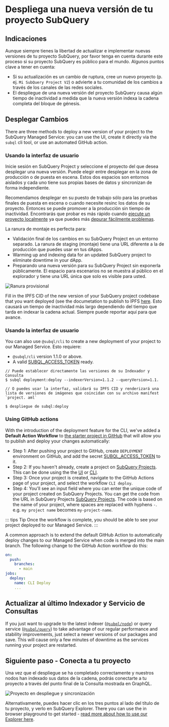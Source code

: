 # Despliega una nueva versión de tu proyecto SubQuery

## Indicaciones

Aunque siempre tienes la libertad de actualizar e implementar nuevas versiones de tu proyecto SubQuery, por favor tenga en cuenta durante este proceso si su proyecto SubQuery es público para el mundo. Algunos puntos clave a tener en cuenta:

- Si su actualización es un cambio de ruptura, cree un nuevo proyecto (p. ej. `Mi SubQuery Project V2`) o advierte a tu comunidad de los cambios a través de los canales de las redes sociales.
- El despliegue de una nueva versión del proyecto SubQuery causa algún tiempo de inactividad a medida que la nueva versión indexa la cadena completa del bloque de génesis.

## Desplegar Cambios

There are three methods to deploy a new version of your project to the SubQuery Managed Service: you can use the UI, create it directly via the `subql` cli tool, or use an automated GitHub action.

### Usando la interfaz de usuario

Inicie sesión en SubQuery Project y seleccione el proyecto del que desea desplegar una nueva versión. Puede elegir entre desplegar en la zona de producción o de puesta en escena. Estos dos espacios son entornos aislados y cada uno tiene sus propias bases de datos y sincronizan de forma independiente.

Recomendamos desplegar en su puesto de trabajo sólo para las pruebas finales de puesta en escena o cuando necesite resinc los datos de su proyecto. Entonces se puede promover a la producción sin tiempo de inactividad. Encontrarás que probar es más rápido cuando [ejecute un proyecto localmente](../run_publish/run.md) ya que puedes más [depurar fácilmente problemas](../academy/tutorials_examples/debug-projects.md).

La ranura de montaje es perfecta para:

- Validación final de los cambios en su SubQuery Project en un entorno separado. La ranura de staging (montaje) tiene una URL diferente a la de producción que puedes usar en tus dApps.
- Warming up and indexing data for an updated SubQuery project to eliminate downtime in your dApp.
- Preparando una nueva versión para su SubQuery Project sin exponerla públicamente. El espacio para escenarios no se muestra al público en el explorador y tiene una URL única que solo es visible para usted.

![Ranura provisional](/assets/img/staging_slot.png)

Fill in the IPFS CID of the new version of your SubQuery project codebase that you want deployed (see the documetation to publish to IPFS [here](./publish.md). Esto causará un tiempo de inactividad más largo dependiendo del tiempo que tarda en indexar la cadena actual. Siempre puede reportar aquí para que avance.

### Usando la interfaz de usuario

You can also use `@subql/cli` to create a new deployment of your project to our Managed Service. Esto requiere:

- `@subql/cli` version 1.1.0 or above.
- A valid [SUBQL_ACCESS_TOKEN](../run_publish/ipfs.md#prepare-your-subql-access-token) ready.

```shell
// Puede establecer directamente las versiones de su Indexador y Consulta
$ subql deployment:deploy --indexerVersion=1.1.2 --queryVersion=1.1.

// O puedes usar la interfaz, validará su IPFS CID y renderizará una lista de versiones de imágenes que coincidan con su archivo manifest `project. aml`

$ despliegue de subql:deploy
```

### Using GitHub actions

With the introduction of the deployment feature for the CLI, we've added a **Default Action Workflow** to [the starter project in GitHub](https://github.com/subquery/subql-starter/blob/v1.0.0/.github/workflows/cli-deploy.yml) that will allow you to publish and deploy your changes automatically:

- Step 1: After pushing your project to GitHub, create `DEPLOYMENT` environment on GitHub, and add the secret [SUBQL_ACCESS_TOKEN](../run_publish/ipfs.md#prepare-your-subql-access-token) to it.
- Step 2: If you haven't already, create a project on [SubQuery Projects](https://project.subquery.network). This can be done using the the [UI](#using-the-ui) or [CLI](#using-the-cli).
- Step 3: Once your project is created, navigate to the GitHub Actions page of your project, and select the workflow `CLI deploy`.
- Step 4: You'll see an input field where you can enter the unique code of your project created on SubQuery Projects. You can get the code from the URL in SubQuery Projects [SubQuery Projects](https://project.subquery.network). The code is based on the name of your project, where spaces are replaced with hyphens `-`. e.g. `my project name` becomes `my-project-name`.

::: tips Tip
Once the workflow is complete, you should be able to see your project deployed to our Managed Service.
:::

A common approach is to extend the default GitHub Action to automatically deploy changes to our Managed Service when code is merged into the main branch. The following change to the GitHub Action workflow do this:

```yml
on:
  push:
    branches:
      - main
jobs:
  deploy:
    name: CLI Deploy
    ...
```

## Actualizar al último Indexador y Servicio de Consultas

If you just want to upgrade to the latest indexer ([`@subql/node`](https://www.npmjs.com/package/@subql/node)) or query service ([`@subql/query`](https://www.npmjs.com/package/@subql/query)) to take advantage of our regular performance and stability improvements, just select a newer versions of our packages and save. This will cause only a few minutes of downtime as the services running your project are restarted.

## Siguiente paso - Conecta a tu proyecto

Una vez que el despliegue se ha completado correctamente y nuestros nodos han indexado sus datos de la cadena, podrás conectarte a tu proyecto a través del punto final de la Consulta mostrada en GraphQL.

![Proyecto en despliegue y sincronización](/assets/img/projects-deploy-sync.png)

Alternativamente, puedes hacer clic en los tres puntos al lado del título de tu proyecto, y verlo en SubQuery Explorer. There you can use the in browser playground to get started - [read more about how to use our Explorer here](../run_publish/query.md).

